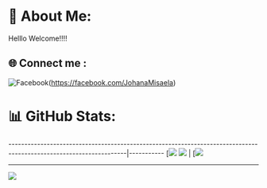 # 💫 About Me:
Helllo Welcome!!!!


## 🌐 Connect me :
![Facebook](https://img.shields.io/badge/Facebook-%231877F2.svg?logo=Facebook&logoColor=white)(https://facebook.com/JohanaMisaela)

# 📊 GitHub Stats:
-------------------------------------------------------------------------------------------------------------------|----------- 
[![](https://github-readme-stats.vercel.app/api?username=JohanaMisaela&theme=city_light&hide_border=true&include_all_commits=false&count_private=false)
![](https://github-readme-streak-stats.herokuapp.com/?user=JohanaMisaela&theme=city_light&hide_border=true)         |
[![](https://github-readme-stats.vercel.app/api/top-langs/?username=JohanaMisaela&theme=city_light&hide_border=true&include_all_commits=false&count_private=false&layout=compact)         

-------------------------------------------------------------------------------------------------------------------------------

[![](https://visitcount.itsvg.in/api?id=JohanaMisaela&icon=7&color=10)](https://visitcount.itsvg.in)
